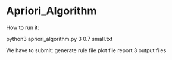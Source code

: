 # Apriori_Algorithm

How to run it:

python3 apriori_algorithm.py 3 0.7 small.txt

We have to submit:
generate rule file
plot file
report
3 output files
